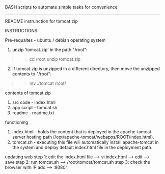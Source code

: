 BASH scripts to automate simple tasks for convenience

----
README instrunction for tomcat.zip

INSTRUCTIONS:

Pre-requaites   - ubuntu / debian operating system
1. unzip 'tomcat.zip' in the path "/root":
>> cd /root
>> unzip tomcat.zip
2. if tomcat.zip is unzipped in a different directory, then move the unzipped contents to "/root":
>> mv ./tomcat /root/

contents of tomcat.zip
1. src code     - index.html
2. app script   - tomcat.sh
3. readme       - readme.txt

functioning
1. index.html   - holds the content that is deployed in the apache-tomcat server hosting path (/opt/apache-tomcat/webapps/ROOT/index.html).
2. tomcat.sh    - executing this file will automatically install apache-tomcat in the system and deploy default index.html file in the deployment path.

updating web
step 1: edit the index.html file --> vi index.html --> edit --> save
step 2: run tomcat.sh --> /root/tomcat/tomcat.sh
step 3: check the browser with IP add --> <public i address>:8080"
